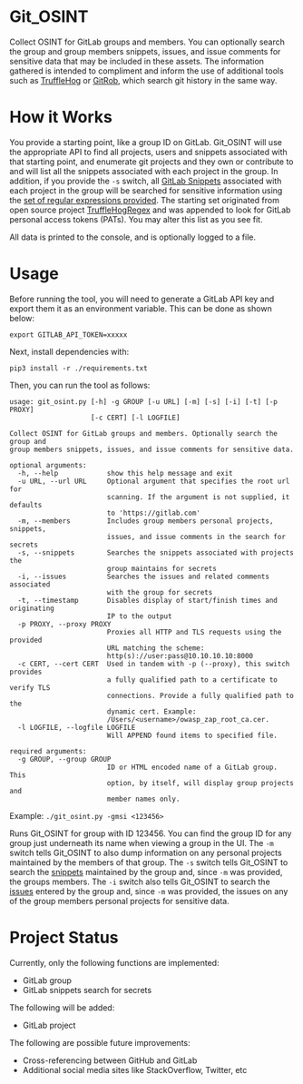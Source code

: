 # Git_OSINT

Collect OSINT for GitLab groups and members. You can optionally search the group and
group members snippets, issues, and issue comments for sensitive data that may be included in these assets. 
The information gathered is intended to compliment and inform the use of additional tools such as 
[TruffleHog](https://github.com/dxa4481/truffleHog) or [GitRob](https://github.com/michenriksen/gitrob), which search
git history in the same way.

# How it Works

You provide a starting point, like a group ID on GitLab. Git_OSINT will use the appropriate API to find all projects, 
users and snippets associated with that starting point, and enumerate git projects and they own or contribute to and 
will list all the snippets associated with each project in the group. In addition, if you provide the `-s` switch, all
[GitLab Snippets](https://docs.gitlab.com/ee/user/snippets.html) associated with each project in the group will be 
searched for sensitive information using the [set of regular expressions provided](./regexes.json). The starting set 
originated from open source project [TruffleHogRegex](https://github.com/dxa4481/truffleHogRegexes) and was 
appended to look for GitLab personal access tokens (PATs). You may alter this list as you see fit.

All data is printed to the console, and is optionally logged to a file.

# Usage

Before running the tool, you will need to generate a GitLab API key and export them 
it as an environment variable. This can be done as shown below:

``` 
export GITLAB_API_TOKEN=xxxxx
```

Next, install dependencies with:

``` 
pip3 install -r ./requirements.txt
```

Then, you can run the tool as follows:

``` 
usage: git_osint.py [-h] -g GROUP [-u URL] [-m] [-s] [-i] [-t] [-p PROXY]
                    [-c CERT] [-l LOGFILE]

Collect OSINT for GitLab groups and members. Optionally search the group and
group members snippets, issues, and issue comments for sensitive data.

optional arguments:
  -h, --help            show this help message and exit
  -u URL, --url URL     Optional argument that specifies the root url for
                        scanning. If the argument is not supplied, it defaults
                        to 'https://gitlab.com'
  -m, --members         Includes group members personal projects, snippets,
                        issues, and issue comments in the search for secrets
  -s, --snippets        Searches the snippets associated with projects the
                        group maintains for secrets
  -i, --issues          Searches the issues and related comments associated
                        with the group for secrets
  -t, --timestamp       Disables display of start/finish times and originating
                        IP to the output
  -p PROXY, --proxy PROXY
                        Proxies all HTTP and TLS requests using the provided
                        URL matching the scheme:
                        http(s)://user:pass@10.10.10.10:8000
  -c CERT, --cert CERT  Used in tandem with -p (--proxy), this switch provides
                        a fully qualified path to a certificate to verify TLS
                        connections. Provide a fully qualified path to the
                        dynamic cert. Example:
                        /Users/<username>/owasp_zap_root_ca.cer.
  -l LOGFILE, --logfile LOGFILE
                        Will APPEND found items to specified file.

required arguments:
  -g GROUP, --group GROUP
                        ID or HTML encoded name of a GitLab group. This
                        option, by itself, will display group projects and
                        member names only.
```

Example:  `./git_osint.py -gmsi <123456>`

Runs Git_OSINT for group with ID 123456.  You can find the group ID for any group just underneath its name when viewing
a group in the UI.  The `-m` switch tells Git_OSINT to also dump information on any personal projects maintained by the
 members of that group.  The `-s` switch tells Git_OSINT to search the 
[snippets](https://docs.gitlab.com/ee/user/snippets.html) maintained by the group and, since `-m` was provided, 
the groups members.  The `-i` switch also tells Git_OSINT to search the 
[issues](https://docs.gitlab.com/ee/user/project/issues/) entered by the group and, since `-m` was
provided, the issues on any of the group members personal projects for sensitive data.

# Project Status

Currently, only the following functions are implemented:

* GitLab group
* GitLab snippets search for secrets

The following will be added:

* GitLab project

The following are possible future improvements:

* Cross-referencing between GitHub and GitLab
* Additional social media sites like StackOverflow, Twitter, etc